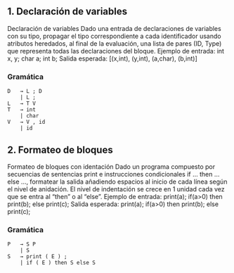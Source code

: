 ## 1. Declaración de variables
Declaración de variables Dado una entrada de declaraciones de variables con su tipo, propagar el tipo correspondiente a cada identificador usando atributos heredados, al final de la evaluación, una lista de pares (ID, Type) que representa todas las declaraciones del bloque. Ejemplo de entrada: int x, y; char a; int b; Salida esperada: [(x,int), (y,int), (a,char), (b,int)]

### Gramática
```ebnf
D   → L ; D
    | L ;
L   → T V
T   → int
    | char
V   → V , id
    | id
```

## 2. Formateo de bloques
Formateo de bloques con identación Dado un programa compuesto por secuencias de sentencias print e instrucciones condicionales if … then … else …, formatear la salida añadiendo espacios al inicio de cada línea según el nivel de anidación. El nivel de indentación se crece en 1 unidad cada vez que se entra al “then” o al “else”. Ejemplo de entrada: print(a); if(a>0) then print(b); else print(c); Salida esperada: print(a); if(a>0) then print(b); else print(c);

### Gramática
```ebnf
P   → S P
    | S
S   → print ( E ) ;
    | if ( E ) then S else S
```
